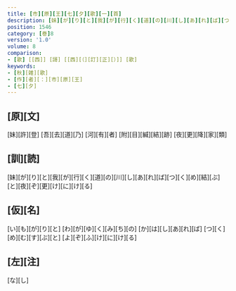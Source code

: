 ```yaml
---
title: [市][原][王][七][夕][歌][一][首]
description: [妹][が][り][と][我][が][行][く][道][の][川][し][あ][れ][ば][つ][く][め][結][ぶ][と][夜][ぞ][更][け][に][け][る]
position: 1546
category: [巻]8
version: '1.0'
volume: 8
comparison:
- [歌] [[西]] [謌] [[西][（][訂][正][）]] [歌]
keywords:
- [秋][雑][歌]
- [作][者][：][市][原][王]
- [七][夕]
---
```


## [原][文]

[妹][許][登] [吾][去][道][乃] [河][有][者] [附][目][緘][結][跡] [夜][更][降][家][類]

## [訓][読]

[妹][が][り][と][我][が][行][く][道][の][川][し][あ][れ][ば][つ][く][め][結][ぶ][と][夜][ぞ][更][け][に][け][る]

## [仮][名]

[い][も][が][り][と] [わ][が][ゆ][く][み][ち][の] [か][は][し][あ][れ][ば] [つ][く][め][む][す][ぶ][と] [よ][ぞ][ふ][け][に][け][る]

## [左][注]

[な][し]
